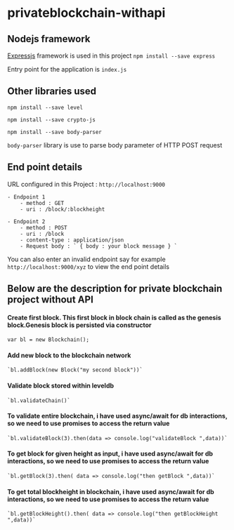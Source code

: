 # privateblockchain-withapi

## Nodejs framework

[Expressjs](https://expressjs.com/) framework is used in this project
` npm install --save express `

Entry point for the application is `index.js`

## Other libraries used
` npm install --save level `

` npm install --save crypto-js `

` npm install --save body-parser `


`body-parser` library is use to parse body parameter of HTTP POST request

## End point details

URL configured in this Project : `http://localhost:9000` 

    - Endpoint 1
        - method : GET
        - uri : /block/:blockheight
    
    - Endpoint 2 
        - method : POST
        - uri : /block
        - content-type : application/json
        - Request body : ` { body : your block message } `

You can also enter an invalid endpoint say for example `http://localhost:9000/xyz` to view the end point details


## Below are the description for private blockchain project without API


#### Create first block. This first block in block chain is called as the genesis block.Genesis block is persisted via constructor

`var bl = new Blockchain();`

#### Add new block to the blockchain network

    `bl.addBlock(new Block("my second block"))`


#### Validate block stored within leveldb

    `bl.validateChain()`

#### To validate entire blockchain, i have used async/await for db interactions, so we need to use promises to access the return value

    `bl.validateBlock(3).then(data => console.log("validateBlock ",data))`

#### To get block for given height as input, i have used async/await for db interactions, so we need to use promises to access the return value

    `bl.getBlock(3).then( data => console.log("then getBlock ",data))`

#### To get total blockheight in blockchain, i have used async/await for db interactions, so we need to use promises to access the return value

    `bl.getBlockHeight().then( data => console.log("then getBlockHeight ",data))`



